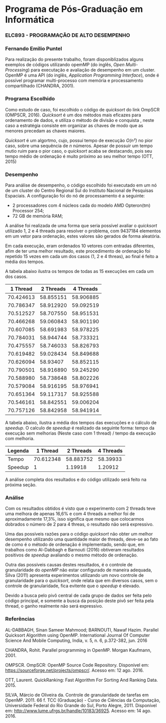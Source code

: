 # Programa de Pós-Graduação em Informática 
### ELC893 - PROGRAMAÇÃO DE ALTO DESEMPENHO
### Fernando Emilio Puntel

Para realização do presente trabalho, foram disponiblizados alguns exemplos de códigos utilizando opemMP (do inglês, *Open Multi-Processing*) para executação e avaliação de desempenho em um cluster. OpenMP é uma API (do inglês, *Application Programming Interface*), onde é possível programar multi-processo com memória e processamento compartilhado (CHANDRA, 2001). 

### Programa Escolhido
Como estudo de caso, foi escolhido o código de *quicksort* do link OmpSCR (OMPSCR, 2016). *Quicksort* é um dos métodos mais eficazes para ordenamento de dados, e utiliza o método de divisão e conquista , neste caso a estratégia consiste em organizar as chaves de modo que as menores precedam as chaves maiores.

*Quicksort* é um algortmo, cujo, possuí tempo de execução *O(n²)* no pior caso, sobre uma sequência de *n* números. Apesar de possuir um tempo mutio ruim para o pior caso, o *quicksort* acaba se destacando, pois seu tempo médio de ordenação é muito próximo ao seu melhor tempo (OTT, 2015)

### Desempenho
Para análise de desempenho, o código escolhido foi executado em um nó de um cluster do Centro Regional Sul do Instituto Nacional de Pesquisas Espaciais. A configuração foi do nó de processamento é a seguinte:

- 2 processadores com 4 núcleos cada do modelo AMD Opteron(tm) Processor 254;
- 72 GB de memória RAM;

A análise foi realizada de uma forma que seria possível avaliar o *quicksort* utilizado 1, 2 e 4 threads para resolver o problema, com 9437184 elementos em um vetor para ordenação, estes valores são gerados de forma aleatória. 

Em cada execução, eram ordenados 10 vetores com entradas diferentes, afim de ter uma melhor resultado, este procedimento de ordenação foi repetido 15 vezes em cada um dos casos (1, 2 e 4 threas), ao final é feito a média dos tempos.

A tabela abaixo ilustra os tempos de todas as 15 execuções em cada um dos casos.

1 Thread  | 2 Threads | 4 Threads
------------- | ------------- | -------------
70.424613  | 58.855151  |58.906885
70.786347  | 58.912920  |59.092519
70.512527  | 58.707550  |58.951531
70.466268  | 59.060843  |58.901190
70.607085  | 58.691983  |58.978225
70.784031  | 58.944744  |58.733321
70.475557  | 58.746033  |58.826793
70.619482  | 59.028434  |58.849688
70.626094  | 58.93407   |58.852115
70.790501  | 58.916890  |59.245290
70.588980  | 58.738648  |58.802226
70.579084  | 58.916195  |58.976941
70.651364  | 59.117317  |58.925588
70.546161  | 58.842551  |59.006204  
70.757126  | 58.842958  |58.941914

A tabela abaixo, ilustra a média dos tempos das execuções e o cálculo de *speedup*. O calculo de *speedup* é realizado da seguinte forma: tempo da execução sem melhorias (Neste caso com 1 thread) / tempo da execução com melhoria. 

Legenda| 1 Thread  | 2 Threads | 4 Threads
-------------| ------------- | ------------- | -------------
Tempo | 70.612348  | 58.883752  | 58.39933
Speedup | 1  | 1.19918  | 1.20912
A análise completa dos resultados e do código utilizado será feito na próxima seção.

### Análise
Com os resultados obtidos é visto que o experimento com 2 threads teve uma melhora de apenas 16,6% e com 4 threads a melhor foi de aproximadamente 17,3%, isso significa que mesmo que colocarmos dobrados o número de 2 para 4 threas, o resultado não será expressivo. 

Uma das possíveis razões para o código *quicksort* não obter um melhor desempenho utilizando uma quantidade maior de threads, deve-se ao fato de como é o método de ordenação é implementado, sendo que, em trabalhos como Al-Dabbagh e Barnouti (2016) obtiveram resultados positivos de *speedup* avaliando o mesmo método de ordenação. 

Outra das possíveis causas destes resultados, é o controle de granularidade do *openMP* não estar configurado de maneira adequada, Silva (2011) apresenta experimentos utilizando um novo controle de granularidade para o *quicksort*, onde relata que em diversos casos, sem o controle de granularidade, fica evitente que o *speedup* é elevado. 

Devido a busca pelo pivô central de cada grupo de dados ser feita pelo código principal, e somente a busca da posição deste pivô ser feita pela thread, o ganho realmente não será expressivo.

###  Referências

AL-DABBAGH, Sinan Sameer Mahmood; BARNOUTI, Nawaf Hazim. Parallel Quicksort Algorithm using OpenMP. International Journal Of Computer Science And Mobile Computing, India, v. 5, n. 6, p.372-382, jun. 2016

CHANDRA, Rohit. Parallel programming in OpenMP. Morgan Kaufmann, 2001.

OMPSCR. OmpSCR: OpenMP Source Code Repository. Disponível em: <https://sourceforge.net/projects/ompscr/>. Acesso em: 12 ago. 2016.

OTT, Laurent. QuickRanking: Fast Algorithm For Sorting And Ranking Data. 2015.

SILVA, Márcio de Oliveira da. Controle de granularidade de tarefas em OpenMP. 2011. 66 f. TCC (Graduação) - Curso de Ciências da Computação, Universidade Federal do Rio Grande do Sul, Porto Alegre, 2011. Disponível em: <http://www.lume.ufrgs.br/handle/10183/36925>. Acesso em: 14 ago. 2016.



